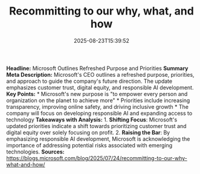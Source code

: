 ﻿---
title: "Recommitting to our why, what, and how"
date: "2025-08-23T15:39:52"
category: "Markets"
summary: ""
slug: "recommitting to our why what and how"
source_urls:
  - "https://blogs.microsoft.com/blog/2025/07/24/recommitting-to-our-why-what-and-how/"
seo:
  title: "Recommitting to our why, what, and how | Hash n Hedge"
  description: ""
  keywords: ["news", "markets", "brief"]
---
**Headline:** Microsoft Outlines Refreshed Purpose and Priorities  **Summary Meta Description:** Microsoft's CEO outlines a refreshed purpose, priorities, and approach to guide the company's future direction. The update emphasizes customer trust, digital equity, and responsible AI development.  **Key Points:**  * Microsoft's new purpose is "to empower every person and organization on the planet to achieve more" * Priorities include increasing transparency, improving online safety, and driving inclusive growth * The company will focus on developing responsible AI and expanding access to technology  **Takeaways with Analysis:**  1. **Shifting Focus**: Microsoft's updated priorities indicate a shift towards prioritizing customer trust and digital equity over solely focusing on profit. 2. **Raising the Bar**: By emphasizing responsible AI development, Microsoft is acknowledging the importance of addressing potential risks associated with emerging technologies.  **Sources:**  https://blogs.microsoft.com/blog/2025/07/24/recommitting-to-our-why-what-and-how/ 
